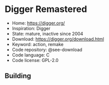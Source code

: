 # Digger Remastered

- Home: https://digger.org/
- Inspiration: Digger
- State: mature, inactive since 2004
- Download: https://digger.org/download.html
- Keyword: action, remake
- Code repository: @see-download
- Code language: C
- Code license: GPL-2.0

## Building
